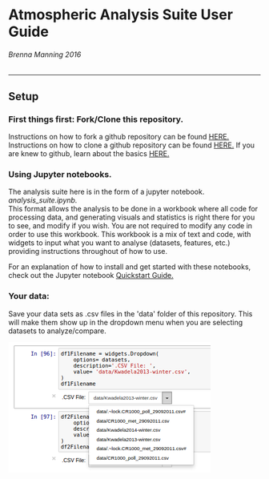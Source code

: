 # Atmospheric Analysis Suite User Guide
###### Brenna Manning  2016

______________________________________________________________________

## Setup
### First things first: Fork/Clone this repository.
Instructions on how to fork a github repository can be found [HERE.](https://help.github.com/articles/fork-a-repo/)
Instructions on how to clone a github repository can be found [HERE.](https://help.github.com/articles/cloning-a-repository/)
If you are knew to github, learn about the basics [HERE.](https://guides.github.com/activities/hello-world/)

### Using Jupyter notebooks.
The analysis suite here is in the form of a jupyter notebook. *analysis_suite.ipynb.*  
This format allows the analysis to be done in a workbook where all code for processing data, and generating visuals and statistics is right there for you to see, and modify if you wish.  You are not required to modify any code in order to use this workbook. This workbook is a mix of text and code, with widgets to input what you want to analyse (datasets, features, etc.) providing instructions throughout of how to use.

For an explanation of how to install and get started with these notebooks, check out the Jupyter notebook [Quickstart Guide.](https://jupyter-notebook-beginner-guide.readthedocs.io/en/latest/)

### Your data:
Save your data sets as .csv files in the 'data' folder of this repository. This will make them show up in the dropdown menu when you are selecting datasets to analyze/compare. 


![alt text](https://github.com/BrennaManning/atmospheric-analysis/blob/master/images/csv_dropdown.png?raw=true "")





